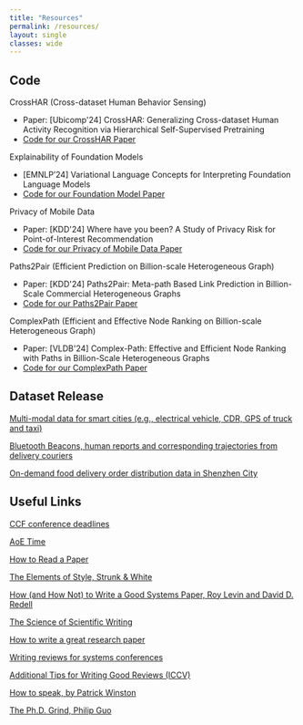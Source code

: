 ```yaml
---
title: "Resources"
permalink: /resources/
layout: single
classes: wide
---
```



## Code

CrossHAR (Cross-dataset Human Behavior Sensing)
- Paper: [Ubicomp'24] CrossHAR: Generalizing Cross-dataset Human Activity Recognition via Hierarchical Self-Supervised Pretraining
- <a href="https://github.com/kingdomrush2/CrossHAR">Code for our CrossHAR Paper</a>

Explainability of Foundation Models
- [EMNLP’24] Variational Language Concepts for Interpreting Foundation Language Models
- <a href="https://github.com/Wang-ML-Lab/interpretable-foundation-models">Code for our Foundation Model Paper</a>

Privacy of Mobile Data
- Paper: [KDD'24] Where have you been? A Study of Privacy Risk for Point-of-Interest Recommendation
- <a href="https://github.com/KunlinChoi/POIPrivacy">Code for our Privacy of Mobile Data Paper</a>

Paths2Pair (Efficient Prediction on Billion-scale Heterogeneous Graph)
- Paper: [KDD'24] Paths2Pair: Meta-path Based Link Prediction in Billion-Scale Commercial Heterogeneous Graphs
- <a href="https://github.com/JQHang/Paths2Pair">Code for our Paths2Pair Paper</a>

ComplexPath (Efficient and Effective Node Ranking on Billion-scale Heterogeneous Graph)
- Paper: [VLDB'24] Complex-Path: Effective and Efficient Node Ranking with Paths in Billion-Scale Heterogeneous Graphs
- <a href="https://github.com/JQHang/Complex-path">Code for our ComplexPath Paper</a>

## Dataset Release

<a href="https://people.cs.rutgers.edu/~dz220/Data.html">Multi-modal data for smart cities (e.g., electrical vehicle, CDR, GPS of truck and taxi)</a>

<a href="https://tianchi.aliyun.com/dataset/dataDetail?dataId=76359">Bluetooth Beacons, human reports and corresponding trajectories from delivery couriers</a>

<a href="https://tianchi.aliyun.com/dataset/106807">On-demand food delivery order distribution data in Shenzhen City</a>

## Useful Links	
<a href="https://ccfddl.github.io/">CCF conference deadlines</a>

<a href="https://time.is/Anywhere_on_Earth">AoE Time</a>

<a href="https://web.stanford.edu/class/ee384m/Handouts/HowtoReadPaper.pdf">How to Read a Paper</a>

<a href="https://faculty.washington.edu/heagerty/Courses/b572/public/StrunkWhite.pdf
">The Elements of Style, Strunk & White</a>

<a href="https://www.usenix.org/legacy/events/samples/submit/advice.html">How (and How Not) to Write a Good Systems Paper, Roy Levin and David D. Redell</a>

<a href="https://cseweb.ucsd.edu/~swanson/papers/science-of-writing.pdf">The Science of Scientific Writing</a>

<a href="https://www.microsoft.com/en-us/research/uploads/prod/2016/07/How-to-write-a-great-research-paper.pdf">How to write a great research paper</a>


<a href="https://people.inf.ethz.ch/troscoe/pubs/review-writing.pdf">Writing reviews for systems conferences
</a>

<a href="https://iccv2023.thecvf.com/additional.tips.for.writing.good.reviews-362200-2-16-22.php">Additional Tips for Writing Good Reviews (ICCV)</a>

<a href="https://ocw.mit.edu/courses/res-tll-005-how-to-speak-january-iap-2018/pages/how-to-speak/">How to speak, by Patrick Winston</a>

<a href="http://pgbovine.net/PhD-memoir.htm">The Ph.D. Grind, Philip Guo</a>










